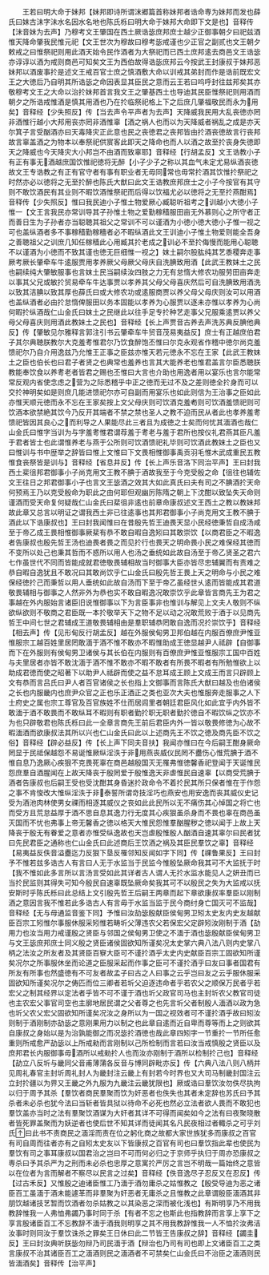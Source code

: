 <!-- { "loadSidebar": true } -->
　　王若曰明大命于妹邦【妹邦即诗所谓沫郷篇首称妹邦者诰命専为妹邦而发也薛氏曰妹古沬字沬水名因水名地也陈氏栎曰明大命于妹邦大命即下文是也】音释传【沬音妹为去声】乃穆考文王肇国在西土厥诰毖庶邦庶士越少正御事朝夕曰祀兹酒惟天降命肇我民惟元祀【文王世次为穆故曰穆考毖戒谨也少正官之副贰也文王朝夕敕戒之曰惟祭祀则用此酒天始令民作酒者为大祭祀而已西土庶邦逺去商邑文王诰毖亦谆谆以酒为戒则商邑可知矣文王为西伯故得诰毖庶邦云今按武王封康叔于妹邦恶妹邦以酒废事扵是述文王戒百官士庶之慎酒敷大命以训戒其弟封而作是诰前既宏文王之大徳后乃自明其所诰毖之命因表显其臣民之意而云王若曰呜呼封往兹邦矣其亦敬穆考文王之大命以治扵妹邦首言我文王之肇基西土也导迪其民臣惟祭祀则用酒而朝夕之所诰戒惟酒是慎其用酒也乃在扵临祭祀格上下之后庶几肇福敬民而永为用矣】音释经【少失照反】传【当去声令平声者为去声】天降威我民用大乱丧徳亦罔非酒惟行越小大邦用丧亦罔非酒惟辜【酒之祸人也而以为天降威者祸乱之成是亦天尔箕子言受酗酒亦曰天毒降灾正此意也民之丧徳君之丧邦皆由扵酒丧徳故言行丧邦故言辜盖酒之为物本以奉祭祀供賔客此即天之降命也而人以酒之故至扵丧身失徳即天之降威也今天降灾大小邦岂不由酒而致辜耶】音释经【行胡孟反】文王诰教小子有正有事无酒越庶国饮惟祀徳将无醉【小子少子之称以其血气未定尤易纵酒丧徳故文王专诰教之有正有官守者有事有职业者无毋同常也毋常扵酒其饮惟扵祭祀之时然亦必以徳将之无至扵醉也陈氏大猷曰此文王诰教庶邦庶士之小子今按官有其守则不敢饮酒民有其业则不暇饮酒惟祭祀而后得以饮福尤必以徳将之无至扵燕酣焉】音释传【少失照反】惟曰我民迪小子惟土物爱厥心臧聪听祖考之训越小大徳小子惟一【文王言我民亦常训导其子孙惟土物之爱勤稼穑服田亩无外慕则心之所守者正而善日生为子孙者亦当聪聴其祖父之常训不可以谨酒为小徳小徳大徳小子惟一视之可也盖纵酒者多不事稼穑勤稼穯者必不暇纵酒此文王训迪小子惟土物爱则能全吾身之善聴祖父之训庶几知任稼穑此心用臧其扵老成之训必不至扵侮慢而能用心聪聴不以谨酒为小徳而不致其谨也徳无巨细惟一视之】妺土嗣尔股肱纯其艺黍稷奔走事厥考厥长肇牵车牛逺服贾用孝养厥父母厥父母庆自洗腆致用酒【此武王教妺土之民也嗣续纯大肇敏服事也言妺土民当嗣续汝四肢之力无有怠惰大修农功服劳田亩奔走以事其父兄或敏扵贸易牵车牛达事贾以孝养其父母父母喜庆然后可自洗腆致用酒洗以致其洁腆以致其厚也薛氏曰或大修农功或逺服商贾以养父母父母庆则汝可以用酒也盖纵酒者必由扵怠惰俾服田以务本固能以孝养为心服贾以逐未亦惟以孝养为心尚何暇扵纵酒哉仁山金氏曰妺土之民继此以往手足专扵种艺走事父兄服乘逺贾以养父母父母喜庆则用酒此教妹土之民也】音释经【长上声贾音古养去声洗苏典反腆他典反】传【肇敏见尔雅释言郭注引书云肇牵车牛贸音茂易夷益反】庶士有正越庶伯君子其尔典聴朕教尔大克羞耉惟君尔乃饮食醉饱丕惟曰尔克永观省作稽中徳尔尚克羞馈祀尔乃自介用逸兹乃允惟王正事之臣兹亦惟天若元徳永不忘在王家【此武王教妹土之臣也伯长也曰君子者贤之也典常也羞养也言其大能养老也惟君盖言尔臣悉聴朕教能奉饮食以养耉老者皆君之赐也丕惟曰大言也介助也用逸者用以宴乐也言尔能常常反观内省使念虑之营为之际悉稽乎中正之徳而无过不及之差则徳全扵身而可以交扵神明矣如是则庶几能进馈祀尔亦可自副而用宴乐也如此则信为王治事之臣如此亦惟天顺元徳而永不忘在王家矣按上文父母庆则可饮酒克羞耇则可饮酒羞馈祀则可饮酒本欲禁絶其饮今乃反开其端者不禁之禁也圣人之教不迫而民从者此也孝养羞耉馈祀皆因其良心之而利导之人果能尽此三者且为成徳之士矣而何忧其湎酒也哉仁山金氏曰惟字当训为与字羞耉惟君谓荐羞于耉老与羞于君所也按仪礼君燕其臣凡羞于君者皆士也此谓惟养老与燕于公所则可饮酒馈祀礼毕则可饮酒此教妺土之臣也又曰惟训与书中歴举之辞皆曰惟上文惟曰下文畏相惟御事禹贡羽毛惟木武成重民五教惟食丧祭皆是训与】音释经【省息井反】传【长上声乐音洛下同治平声】王曰封我西土棐徂邦君御事小子尚克用文王教不腆于酒故我至于今克受殷之命【徂往也辅佐文王往日之邦君御事小子也言文王毖酒之效其大如此真氏曰夫有司之不腆酒扵天命何预焉王乃以克受殷命为职此之由何耶但观幽厉陈隋之朝上下沈酣以致坠失天命则谨酒而受天命复何疑哉仁山金氏曰棐徂非逺也前章命康叔述文王西土之教以教妹邦故此章又总言以明证之谓我西土非已往逺事也其邦君御事小子尚克用文王教不腆于酒此以下诰康叔也】王曰封我闻惟曰在昔殷先哲王迪畏天显小民经徳秉哲自成汤咸至于帝乙成王畏相惟御事厥棐有恭不敢自暇自逸矧曰其敢崇饮【以商君臣之不暇逸者告康叔也殷先哲王汤也迪畏者畏之而见扵行也畏天之明命畏小民之难保经其徳而不变所以处己也秉其哲而不惑所以用人也汤之垂统如此故自汤至于帝乙贤圣之君六七作虽世代不同而皆能成就君徳敬畏辅相故当时御事大臣亦皆尽忠辅翼而有责难之恭自暇自逸犹且不敢况曰其敢尚饮乎仁山金氏曰殷先哲王畏上天之明命与小民之难保经徳扵己而秉哲以用人垂统如此故自汤而下至于帝乙虽经世乆逺而皆能成其君道敬畏辅相与御事之人然非外为恭也实不敢自暇逸况敢崇饮乎此章皆言商先王为君之事越在外内服始言诸臣旧说惟御事以下为言臣事非也惟训与解见上文夫人敬则不纵欲纵欲则不敬商之君臣既一本扵敬举天下之物不足以动之况敢荒败于酒于以见商先哲王中间七世之君辅成王道敬畏辅相由是羣职辅恭罔敢自逸而况扵崇饮乎】音释经【相去声】传【见形甸反行胡孟反】越在外服侯甸男卫邦伯越在内服百僚庶尹惟亚惟服宗工越百姓里居罔敢湎于酒不惟不敢亦不暇惟助成王徳显越尹人祗辟【自御事而下在外服则有侯甸男卫诸侯与其长伯在内服则有百僚庶尹惟亚惟服宗工国中百姓与夫里居者亦皆不敢沈湎于酒不惟不敢亦不暇不敢者有所畏不暇者有所勉惟欲上以助成君徳而使之昭著下以助尹人祗辟而使之益不怠耳成王顾上文成王而言只辟顾上文有恭而言吕氏曰尹人者百官诸侯之长也指上文御事而言陈氏大猷曰越及也伯诸侯之长也内服畿内也庶尹众官之正也乐正酒正之类也亚次大夫也惟服奔走服事之人下士府史之属也宗工尊官及百官族姓不仕而居闾里者朝廷君臣风化如此宜乎内外皆不敢湎于酒不敢畏而不敢纵耳不暇则有职者勤扵职无职者勤扵徳自不暇饮纵之饮亦不为也只辟敬君也陈氏栎曰此一全章言商先王前后君臣内外一皆以敬畏修徳为心故不暇湎酒而欲康叔法其所以兴也仁山金氏曰此以上述商先王不饮之徳及商先臣不饮之俗】音释经【辟必益反】传【长上声下同夫音扶】我闻亦惟曰在今后嗣王酣身厥命罔显于民祗保越怨不易诞惟厥纵淫泆于非用燕丧威仪民罔不衋伤心惟荒腆于酒不惟自息乃逸厥心疾狠不克畏死辜在商邑越殷国灭无罹弗惟徳馨香祀登闻于天诞惟民怨庶羣自酒腥闻在上故天降丧于殷罔爱于殷惟逸天非虐惟民自速辜【以商受荒腆于酒者告康叔也后嗣王受也受沈酣其身昏迷扵政命令不着扵民其所只保者惟在于作怨之事不肯悛改大惟纵淫泆于非泰誓所谓竒技淫巧也燕安也用安逸而丧其威仪史记受为酒池肉林使男女祼而相逐其威仪之丧如此此民所以无不痛伤其心悼国之将亡也而受方且荒怠益厚于酒不思自息其逸力行无度其心疾狠虽杀身而不畏也辜在商邑虽灭国而不忧也弗事上帝无馨香之徳以格天大惟民怨惟羣酗腥秽之徳以闻于上故上天降丧于殷无有眷爱之意者亦惟受纵逸故也天岂虐殷惟殷人酗酒自速其辜尔曰民者犹曰先民君臣之通称也仁山金氏曰此述商后王饮酒之祸及其臣民羣饮之辜】音释经【易夷益反佚音溢衋迄力反狠下垦反罹邻知反闻如字下同】传【祼鲁果反】王曰封予不惟若兹多诰古人有言曰人无于水监当于民监今惟殷坠厥命我其可不大监抚于时【我不惟如此多言所以言汤言受如此其详者古人谓人无扵水监水能见人之妍丑而已当扵民监则其得失可知今殷民自速辜既坠厥命矣我其可不以殷民之失为大监戒以抚安斯时乎陈氏栎曰此总结上文引殷先哲王后嗣王两章而起下章欲康叔率羣臣以刚制酒之意因言我不惟若此多诰古人有言毋于水监当监于民今商纣身亡国灭可不监哉】音释经【无与毋通监音鉴下同】予惟曰汝劼毖殷献臣侯甸男卫矧太史友内史友越献臣百宗工矧惟尔事服休服采矧惟若畴圻父薄违农父若保宏父定辟矧汝刚制于酒【劼用力也汝当用力戒谨殷之贤臣与邻国之侯甸男卫使之不湎于酒也毖殷献臣侯甸男卫与文王毖庶邦庶士同义殷之贤臣诸侯固欲知所谨矣况太史掌六典八法八则内史掌八柄之法汝之所友者及其贤臣百竂大臣可不谨扵酒乎太史内史献臣百宗工固欲知所谨矣况尔之所事服休坐而论道之臣服采起而作事之臣可不谨扵酒乎曰友曰事者国君有所友有所事也然盛徳有不可友者故孟子曰古之人曰事之云乎岂曰友之云乎服休服采固欲知所谨矣况尔之俦匹而位三卿者若圻父迫逐违命者乎若农父之顺保万民者乎若宏父之制其经界以定法者乎皆不可不谨于酒也圻父政官司马也主封圻农父教官司徒也主农宏父事官司空也主廓地居民谓之父者尊之也先言圻父者制殷人湎酒以政为急也圻父农父宏父固欲知所谨矣况汝之身所以为一国之视效者可不谨扵酒乎故曰矧汝则制于酒刚制亦劼毖之意刚果用力以制之也此章自逺而近自卑而尊等而上之则欲其自康叔之身始以是为治孰能御之而况毖扵酒徳也哉此章四矧字一节重扵一节所任愈重则所戒愈严劼毖以上所戒勑而言刚制以己所检制而言若曰汝当戒慎殷之贤臣以及庶邦君长内服御事毋酒所以戒勑扵人也而汝亦刚制于酒所以检制扵己也】音释经【劼立八反圻与畿同父音甫薄蒲各反音与博同辟毗亦反】传【六典八法八则八柄并见周礼春官主封圻周礼封人为畿封注云畿上有封若今时界也又大司马制畿封国注云立封扵疆以为界又王畿之外九服为九畿注云畿犹限也】厥或诰曰羣饮汝勿佚尽执拘以归于周予其杀【羣饮者商民羣聚而饮为奸恶者也佚失也其者未定辞也苏氏曰予其杀者未必杀也犹今法曰当斩者皆具狱以待命不必死也然必立法者欲人畏而不敢犯也羣饮盖亦当时之法有羣聚饮酒谋为大奸者其详不可得而闻矣如今之法有曰夜聚晓散者皆死罪盖聚而为妖逆者也使后世不知其详而徒闻其名凡民夜相过者輙杀之可乎刘氏曰此书不责商民之湎淫而责在位之躬化商之故都大家世族犹多而康叔之百官有司自周而往者亦有之自矧太史友以下皆康叔之百官有司也曰羣饮指此辈也使民为羣饮有司之事耳康叔以国君治之岂曰不可而何必归之于京师乎执归于周亦恐康叔之専杀曰予其杀严为之刑而未必杀也忠厚之意寓扵严厉之言岂不明哉一篇始终之意皆以在位者为言而解者不察尽以民言之过矣】音释经【佚音逸尽子忍反又在忍反】传【过古禾反】又惟殷之迪诸臣惟工乃湎于酒勿庸杀之姑惟教之【殷受导迪为恶之诸臣百工虽湎于酒未能遽革而非羣聚为奸恶者无庸杀之且惟教之此章谓殷臣湎酒其非朋饮越诸技艺暂而饮酒者勿杀姑教之以其染恶之深而被化浅也】有斯明享乃不用我教辞惟我一人弗恤弗蠲乃事时同于杀【有者不忘之也斯此也指教辞而言享上享下之享言殷诸臣百工不忘教辞不湎于酒我则明享之其不用我教辞惟我一人不恤扵汝弗洁汝事时则同汝于羣饮诛杀之罪矣王日休曰此二节皆王告康叔之辞】音释经【蠲圭反】王曰封汝典听朕毖勿辩乃司民湎于酒【辩治也乃司有司也即上文诸臣百工之类言康叔不治其诸臣百工之湎酒则民之湎酒者不可禁矣仁山金氏曰不治臣之湎酒则民皆湎酒矣】音释传【治平声】
